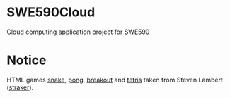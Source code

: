 # SWE590Cloud
Cloud computing application project for SWE590

# Notice
HTML games [snake](https://gist.github.com/straker/ff00b4b49669ad3dec890306d348adc4), [pong](https://gist.github.com/straker/81b59eecf70da93af396f963596dfdc5), [breakout](https://gist.github.com/straker/98a2aed6a7686d26c04810f08bfaf66b) and [tetris](https://gist.github.com/straker/3c98304f8a6a9174efd8292800891ea1) taken from Steven Lambert ([straker](https://gist.github.com/straker)).
